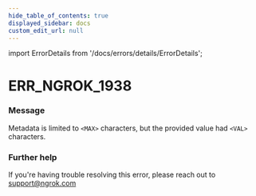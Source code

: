 ```yaml
---
hide_table_of_contents: true
displayed_sidebar: docs
custom_edit_url: null
---
```


import ErrorDetails from '/docs/errors/details/ErrorDetails';

# ERR_NGROK_1938

### Message
Metadata is limited to `<MAX>` characters, but the provided value had `<VAL>` characters.

### Further help
If you're having trouble resolving this error, please reach out to [support@ngrok.com](mailto:support@ngrok.com?subject=Help%20with%20ERR_NGROK_1938)

<ErrorDetails error='err_ngrok_1938' />
